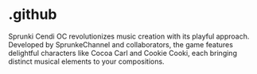 # .github
Sprunki Cendi OC revolutionizes music creation with its playful approach. Developed by SprunkeChannel and collaborators, the game features delightful characters like Cocoa Carl and Cookie Cooki, each bringing distinct musical elements to your compositions.
